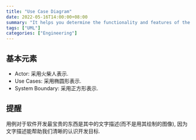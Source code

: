 ```yaml
---
title: "Use Case Diagram"
date: 2022-05-16T14:00:00+08:00
summary: "It helps you determine the functionality and features of the software"
tags: ["UML"]
categories: ["Engineering"]
---
```


## 基本元素

* Actor: 采用火柴人表示.
* Use Cases: 采用椭圆形表示.
* System Boundary: 采用正方形表示.

## 提醒

用例对于软件开发最宝贵的东西是其中的文字描述(而不是用其绘制的图像), 因为文字描述能帮助我们清晰的认识开发目标.